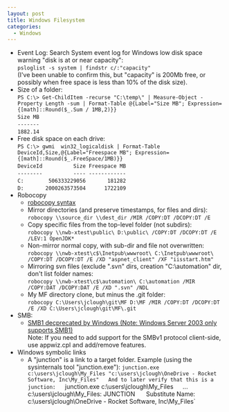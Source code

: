 ```yaml
---
layout: post
title: Windows Filesystem
categories:
  - Windows
---
```

* Event Log: Search System event log for Windows low disk space warning "disk is at or near capacity":   
  `psloglist -s system | findstr c/:"capacity"`   
  (I've been unable to confirm this, but "capacity" is 200Mb free, or possibly when free space is less than 10% of the disk size).
* Size of a folder:  
  `PS C:\> Get-ChildItem -recurse "C:\temp\" | Measure-Object -Property Length -sum | Format-Table @{Label="Size MB"; Expression={[math]::Round($_.Sum / 1MB,2)}}`  
  `Size MB`  
  `-------`  
  `1882.14`  
* Free disk space on each drive:  
  `PS C:\> gwmi  win32_logicaldisk | Format-Table DeviceId,Size,@{Label="Freespace MB"; Expression={[math]::Round($_.FreeSpace/1MB)}}`  
  `DeviceId          Size Freespace MB`  
  `--------          ---- ------------`  
  `C:        506333229056       181282`  
  `D:       2000263573504      1722109`  
* Robocopy
  * [robocopy syntax](https://docs.microsoft.com/en-us/previous-versions/windows/it-pro/windows-server-2012-R2-and-2012/cc733145(v=ws.11)?redirectedfrom=MSDN)  
  * Mirror directories (and preserve timestamps, for files and dirs):  
  `robocopy \\source_dir \\dest_dir /MIR /COPY:DT /DCOPY:DT /E`  
  * Copy specific files from the top-level folder (not subdirs):  
  `robocopy \\nwb-xtest\public\ D:\public\ /COPY:DT /DCOPY:DT /E /LEV:1 OpenJDK*`  
  * Non-mirror normal copy, with sub-dir and file not overwritten:  
  `robocopy \\nwb-xtest\c$\Inetpub\wwwroot\ C:\Inetpub\wwwroot\ /COPY:DT /DCOPY:DT /E /XD "aspnet_client" /XF "iisstart.htm"`  
  * Mirroring svn files (exclude ".svn" dirs, creation "C:\automation" dir, don't list folder names:  
  `robocopy \\nwb-xtest\c$\automation\ C:\automation /MIR /COPY:DAT /DCOPY:DAT /E /XD ".svn" /NDL`
  * My MF directory clone, but minus the .git folder:  
  `robocopy C:\Users\jclough\git\MF D:\MF /MIR /COPY:DT /DCOPY:DT /E /XD C:\Users\jclough\git\MF\.git`  
* SMB:  
  * [SMB1 decprecated by Windows (Note: Windows Server 2003 only supports SMB1)](https://blogs.technet.microsoft.com/josebda/2015/04/21/the-deprecation-of-smb1-you-should-be-planning-to-get-rid-of-this-old-smb-dialect/)  
Note: If you need to add support for the SMBv1 protocol client-side, use appwiz.cpl and add/remove features.
* Windows symbolic links
  * A "junction" is a link to a target folder.
  Example (using the sysinternals tool "junction.exe"):
  `junction.exe c:\users\jclough\My_Files "c:\users\jclough\OneDrive - Rocket Software, Inc\My_Files"  
  And to later verify that this is a junction:  
  `junction.exe c:\users\jclough\My_Files`  
  `...`  
  `c:\users\jclough\My_Files: JUNCTION`  
  `   Substitute Name: c:\users\jclough\OneDrive - Rocket Software, Inc\My_Files`  
